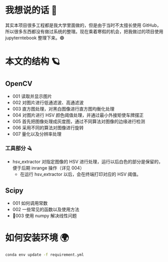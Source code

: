 # 我想说的话 🚟

其实本项目很多工程都是我大学里面做的，但是由于当时不太擅长使用 GitHub，所以很多东西都没有做过系统的整理。现在乘着寒假的机会，把我做过的项目使用 jupyterntebook 整理下来。🟣

# 本文的结构 🪐

## OpenCV

- 001 读取并显示图片
- 002 对图片进行低通滤波、高通滤波
- 003 直方图处理，对黑白图像进行直方图均衡化处理
- 004 对图片进行 HSV 颜色阈值处理，并通过最小外接矩使车牌摆正
- 005 首先把图像处理成灰度图，通过不同算法对图像的边缘进行检测
- 006 采用不同的算法对图像进行旋转
- 007 量化以及分辨率处理

### 工具部分 🪒

- hsv_extractor 对指定图像的 HSV 进行处理，运行以后白色的部分是保留的，便于后期 inrange 操作（详见 004）
  - 在运行 hsv_extractor 以后，会在终端打印对应的 HSV 阈值。

## Scipy

- 001 如何调用常数
- 002 一些常见的函数以及使用方法
- 🔼003 使用 numpy 解决线性问题

# 如何安装环境 🌍

```bash
conda env update -f requirement.yml
```
